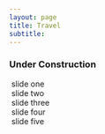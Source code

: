 ```yaml
---
layout: page
title: Travel
subtitle:
---
```

### Under Construction
<section class="slider_container">
	<section class="slider">
	<div class="slideone">
		<img src="{{ 'assets/img/poster.JPG' | relative_url }}" alt="" />
		<span class="caption"> slide one </span>
	</div>
	<div class="slidetwo">
		<img src="{{ 'assets/img/poster.JPG' | relative_url }}" alt="" />
		<span class="caption"> slide two </span>
	</div>
	<div class="slidethree">
		<img src="{{ 'assets/img/poster.JPG' | relative_url }}" alt="" />
		<span class="caption"> slide three </span>
	</div>
	<div class="slidefour">
		<img src="{{ 'assets/img/poster.JPG' | relative_url }}" alt="" />
		<span class="caption"> slide four </span>
	</div>
	<div class="slidefour">
		<img src="{{ 'assets/img/poster.JPG' | relative_url }}" alt="" />
		<span class="caption"> slide five </span>
	</div>
	</section>
</section>
